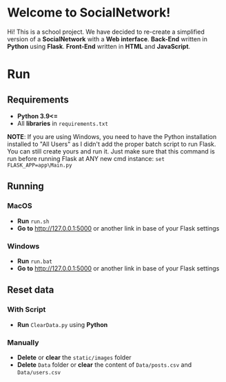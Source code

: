 # Welcome to SocialNetwork!

Hi! This is a school project. We have decided to re-create a simplified version of a **SocialNetwork** with a **Web interface**.
**Back-End** written in **Python** using **Flask**.
**Front-End** written in **HTML** and **JavaScript**.


# Run

## Requirements
- **Python 3.9<=**
- All **libraries** in `requirements.txt`

**NOTE**: If you are using Windows, you need to have the Python installation installed to "All Users" as I didn't add the proper batch script to run Flask. You can still create yours and run it.
Just make sure that this command is run before running Flask at ANY new cmd instance:
`set FLASK_APP=app\Main.py`

## Running
### MacOS
- **Run** `run.sh`
- **Go to** http://127.0.0.1:5000 or another link in base of your Flask settings

### Windows
- **Run** `run.bat`
- **Go to** http://127.0.0.1:5000 or another link in base of your Flask settings

## Reset data
### With Script
- **Run** `ClearData.py` using **Python**

### Manually
- **Delete** or **clear** the `static/images` folder
- **Delete** `Data` folder or **clear** the content of `Data/posts.csv` and `Data/users.csv`

